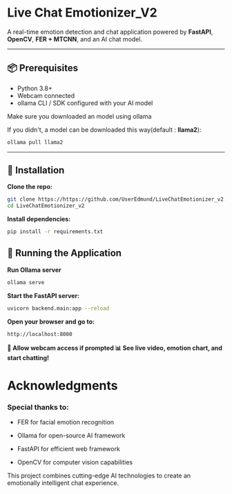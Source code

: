 # Live Chat Emotionizer_V2

A real-time emotion detection and chat application powered by **FastAPI**, **OpenCV**, **FER + MTCNN**, and an AI chat model.

---

## 📦 Prerequisites

- Python 3.8+
- Webcam connected
- ollama CLI / SDK configured with your AI model

Make sure you downloaded an model using ollama

If you didn't, a model can be downloaded this way(default : **llama2**):

```bash
ollama pull llama2
```

---

## 🔧 Installation

**Clone the repo:**

```bash
git clone https://https://github.com/UserEdmund/LiveChatEmotionizer_v2.git
cd LiveChatEmotionizer_v2
```
**Install dependencies:**
```bash
pip install -r requirements.txt
```

## 🚀 Running the Application

**Run Ollama server**

```bash
ollama serve
```

**Start the FastAPI server:**
```bash
uvicorn backend.main:app --reload
```

**Open your browser and go to:**
```markdown
http://localhost:8000
```



**📸 Allow webcam access if prompted 📊 See live video, emotion chart, and start chatting!**

# Acknowledgments

### Special thanks to:

- FER for facial emotion recognition

- Ollama for open-source AI framework

- FastAPI for efficient web framework

- OpenCV for computer vision capabilities

This project combines cutting-edge AI technologies to create an emotionally intelligent chat experience.
